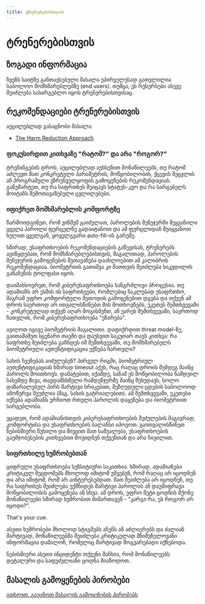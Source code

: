 ```yaml
---
title: ტრენერებისთვის
---
```

# ტრენერებისთვის

## ზოგადი ინფორმაცია

ჩვენს საიტზე განთავსებული მასალა უპირველესად გათვლილია საბოლოო მომხმარებლებზე (end users). 
თუმცა, ეს რესურსები ასევე შეიძლება სასარგებლო იყოს ტრენერებისთვისაც.

## რეკომენდაციები ტრენერებისთვის

აუცილებლად გასაცნობი მასალა:

- [The Harm Reduction Approach](https://www.securityeducationcompanion.org/articles#quick-start)

### ფოკუსირდით კითხვაზე "რატომ?" და არა "როგორ?"

ტრენინგების დროს, აუცილებლად აუხსენით მონაწილეებს, თუ რატომ აძლევთ მათ კონკრეტული პარამეტრის, 
მოწყობილობის, ქცევის შეცვლის ან პროგრამული უზრუნველყოფის გამოყენების რეკომენდაციას. 
განუმარტეთ, თუ რა საფრთხეს შეიცავს სტატუს-კვო და რა სარგებელს მოიტანს შემოთავაზებული ცვლილებები.

### იფიქრეთ მომხმარებლის კომფორტზე

წარმოიდგინეთ, რომ ვინმემ გაიძულათ, პაროლების მენეჯერში შეყვანილი ყველა პაროლი ფურცელზე 
გადაიტანოთ და ამ ფურცლიდან შეიყვანოთ ხელით ყველგან, ყოველგვარი auto-fill-ის გარეშე.

ხშირად, უსაფრთხოების რეკომენდაციების გაწევისას, ტრენერებს ავიწყდებათ, რომ მომხმარებლებისთვის, 
მაგალითად, პაროლების მენეჯერის გამოყენების შეთავაზება დაახლოებით ამ კალიბრის რეკომენდაციაა. 
ბიომეტრიის გათიშვა კი მათთვის შეიძლება სიკვდილის განაჩენის ტოლფასი იყოს.

დაიმახსოვრეთ, რომ კიბერუსაფრთხოება ხანგრძლივი პროცესია. თუ ადამიანს არ ესმის ის საფრთხეები, 
რომლებიც ნაკლებად უსაფრთხო, მაგრამ უფრო კომფორტული მეთოდის გამოყენებით დგება და თქვენ ამ 
დროს საერთოდ არ ითვალისწინებთ მის მოთხოვნებს, უკეთეს შემთხვევაში - კონკრეტულად თქვენ აღარ მოგისმენთ, 
ან უარეს შემთხვევაში, საერთოდ ჩათვლის, რომ კიბერუსაფრთხოება "ეზარება".

ავიღოთ იგივე ბიომეტრიის მაგალითი. დაფიქრდით threat model-ზე, გაითამაშეთ სცენარი თავში და 
დაუსვით საკუთარ თავს კითხვა: რა საფრთხე შეიძლება გაჩნდეს იმ შემთხვევაში, თუ 
მომხმარებელს ბიომეტრიული აუთენტიფიკაცია ექნება ჩართული?

სახის ჩვენებას აიძულებენ? პირველ რიგში, ბიომეტრიულ აუთენტიფიკაციას ხშირად timeout აქვს, რაც 
რაღაც დროის შემდეგ მაინც პაროლს მოითხოვს. დამატებით, იქამდე, სანამ ეს მოწყობილობა ნამდვილ 
სახემდე მივა, თავდამსხმელი რამდენჯერმე მაინც შეხედავს, ხოლო დაზარალებულ პირს მარტივი ხრიკებით, 
შეზღუდული ცდების საბოლოოდ ამოწურვა შეუძლია (მაგ. სახის გატრიალებით). ამ შემთხვევაში,
უკეთესი იქნება ადამიანს ურჩიოთ რთული პაროლის დაყენება და ბიომეტრიით სარგებლობა.

ეცადეთ, რომ ადამიანისთვის კიბერუსაფრთხოების შეძულების მაგივრად, კომფორტისა და უსაფრთხოების 
ბალანსი იპოვოთ. გაითვალისწინეთ ნებისმიერი წუხილი და მიეცით მათ საშუალება, უსაფრთხოების 
გაუმჯობესების კითხვებით მოვიდნენ თქვენთან და არა ჩივილით.

### სიფრთხილე ხუმრობებთან

ციფრული უსაფრთხოება სენსიტიური საკითხია. ხშირად, ადამიანები კრიტიკულ შეცდომებს მხოლოდ 
იმიტომ უშვებენ, რომ რაღაც არ იცოდნენ და არა იმიტომ, რომ არ აინტერესებდათ. მათ შეიძლება არ იცოდნენ, თუ რა საფრთხეს შეიძლება 
უქმნიდეს მარტივი პაროლის ან დაუშიფრავი მოწყობილობის გამოყენება ან სხვა. 
ამ დროს, უფრო მეტი ცოდნის მქონე მონაწილეები ხშირად ხუმრობით მიმართავენ - "კარგი რა, ეს როგორ არ იცოდი?".

That's your cue.

ასეთი ხუმრობები მხოლოდ სტიგმებს აჩენს ან აძლიერებს და ძალიან მარტივად, მონაწილეებმა
შეიძლება კრიტიკულად მნიშვნელოვანი ინფორმაცია დამალონ, რომელიც მარტივად მოგვარებადი იქნებოდა.

ნებისმიერი ასეთი ინციდენტი თქვენი შანსია, რომ მონაწილეებს დეტალური და საფუძვლიანი ცოდნა მიაწოდოთ.

## მასალის გამოყენების პირობები

[გთხოვთ, გაეცნოთ მასალის გამოყენების პირობებს](tos.md#მასალის-გამოყენების-წესები-და-ლიცენზია)